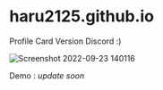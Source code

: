 # haru2125.github.io
Profile Card Version Discord :)


![Screenshot 2022-09-23 140116](https://user-images.githubusercontent.com/101871896/191907533-9891f38d-7d5d-46d7-a1fe-4d6451fdc57d.png)


Demo : *update soon*
